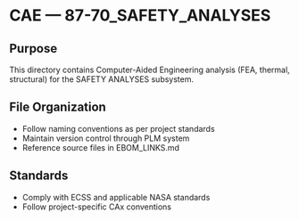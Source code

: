 # CAE — 87-70_SAFETY_ANALYSES

## Purpose

This directory contains Computer-Aided Engineering analysis (FEA, thermal, structural) for the SAFETY ANALYSES subsystem.

## File Organization

- Follow naming conventions as per project standards
- Maintain version control through PLM system
- Reference source files in EBOM_LINKS.md

## Standards

- Comply with ECSS and applicable NASA standards
- Follow project-specific CAx conventions
